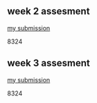 ## week 2 assesment

[my submission](https://repl.it/@Zaynababdsalam/week-2-assignment#main.py)

8324

## week 3 assesment
[my submission](https://repl.it/@Zaynababdsalam/week-3-assignment#main.py)

8324
